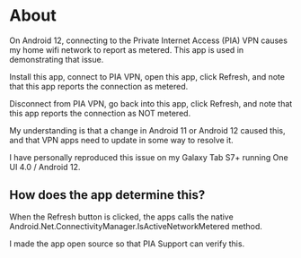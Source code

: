 # About
On Android 12, connecting to the Private Internet Access (PIA) VPN causes my home wifi network to report as metered. This app is used in demonstrating that issue.

Install this app, connect to PIA VPN, open this app, click Refresh, and note that this app reports the connection as metered.

Disconnect from PIA VPN, go back into this app, click Refresh, and note that this app reports the connection as NOT metered.

My understanding is that a change in Android 11 or Android 12 caused this, and that VPN apps need to update in some way to resolve it.

I have personally reproduced this issue on my Galaxy Tab S7+ running One UI 4.0 / Android 12.

## How does the app determine this?

When the Refresh button is clicked, the apps calls the native Android.Net.ConnectivityManager.IsActiveNetworkMetered method.

I made the app open source so that PIA Support can verify this.
